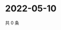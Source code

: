 # 2022-05-10

共 0 条

<!-- BEGIN WEIBO -->
<!-- 最后更新时间 Tue May 10 2022 02:24:38 GMT+0800 (China Standard Time) -->

<!-- END WEIBO -->
